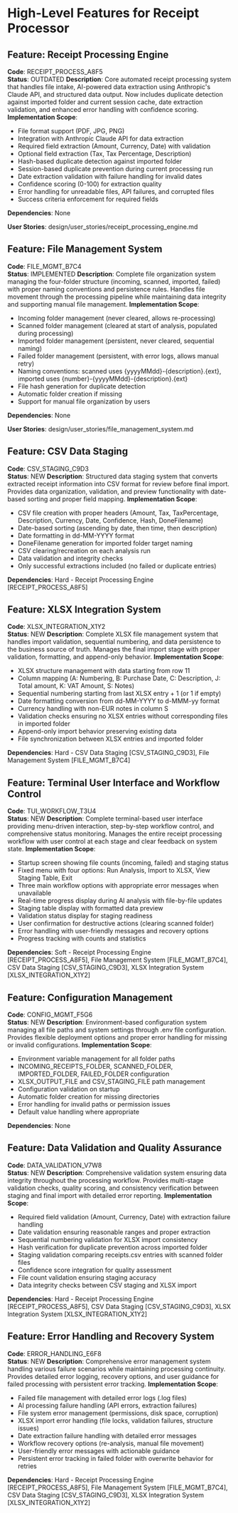 # High-Level Features for Receipt Processor

## Feature: Receipt Processing Engine
**Code**: RECEIPT_PROCESS_A8F5  
**Status**: OUTDATED
**Description**: Core automated receipt processing system that handles file intake, AI-powered data extraction using Anthropic's Claude API, and structured data output. Now includes duplicate detection against imported folder and current session cache, date extraction validation, and enhanced error handling with confidence scoring.
**Implementation Scope**:
- File format support (PDF, JPG, PNG)
- Integration with Anthropic Claude API for data extraction
- Required field extraction (Amount, Currency, Date) with validation
- Optional field extraction (Tax, Tax Percentage, Description)
- Hash-based duplicate detection against imported folder
- Session-based duplicate prevention during current processing run
- Date extraction validation with failure handling for invalid dates
- Confidence scoring (0-100) for extraction quality
- Error handling for unreadable files, API failures, and corrupted files
- Success criteria enforcement for required fields

**Dependencies**: None

**User Stories**: design/user_stories/receipt_processing_engine.md

## Feature: File Management System
**Code**: FILE_MGMT_B7C4  
**Status**: IMPLEMENTED
**Description**: Complete file organization system managing the four-folder structure (incoming, scanned, imported, failed) with proper naming conventions and persistence rules. Handles file movement through the processing pipeline while maintaining data integrity and supporting manual file management.
**Implementation Scope**:
- Incoming folder management (never cleared, allows re-processing)
- Scanned folder management (cleared at start of analysis, populated during processing)
- Imported folder management (persistent, never cleared, sequential naming)
- Failed folder management (persistent, with error logs, allows manual retry)
- Naming conventions: scanned uses {yyyyMMdd}-{description}.{ext}, imported uses {number}-{yyyyMMdd}-{description}.{ext}
- File hash generation for duplicate detection
- Automatic folder creation if missing
- Support for manual file organization by users

**Dependencies**: None

**User Stories**: design/user_stories/file_management_system.md

## Feature: CSV Data Staging
**Code**: CSV_STAGING_C9D3  
**Status**: NEW
**Description**: Structured data staging system that converts extracted receipt information into CSV format for review before final import. Provides data organization, validation, and preview functionality with date-based sorting and proper field mapping.
**Implementation Scope**:
- CSV file creation with proper headers (Amount, Tax, TaxPercentage, Description, Currency, Date, Confidence, Hash, DoneFilename)
- Date-based sorting (ascending by date, then time, then description)
- Date formatting in dd-MM-YYYY format
- DoneFilename generation for imported folder target naming
- CSV clearing/recreation on each analysis run
- Data validation and integrity checks
- Only successful extractions included (no failed or duplicate entries)

**Dependencies**: Hard - Receipt Processing Engine [RECEIPT_PROCESS_A8F5]

## Feature: XLSX Integration System
**Code**: XLSX_INTEGRATION_X1Y2  
**Status**: NEW
**Description**: Complete XLSX file management system that handles import validation, sequential numbering, and data persistence to the business source of truth. Manages the final import stage with proper validation, formatting, and append-only behavior.
**Implementation Scope**:
- XLSX structure management with data starting from row 11
- Column mapping (A: Numbering, B: Purchase Date, C: Description, J: Total amount, K: VAT Amount, S: Notes)
- Sequential numbering starting from last XLSX entry + 1 (or 1 if empty)
- Date formatting conversion from dd-MM-YYYY to d-MMM-yy format
- Currency handling with non-EUR notes in column S
- Validation checks ensuring no XLSX entries without corresponding files in imported folder
- Append-only import behavior preserving existing data
- File synchronization between XLSX entries and imported folder

**Dependencies**: Hard - CSV Data Staging [CSV_STAGING_C9D3], File Management System [FILE_MGMT_B7C4]

## Feature: Terminal User Interface and Workflow Control
**Code**: TUI_WORKFLOW_T3U4  
**Status**: NEW
**Description**: Complete terminal-based user interface providing menu-driven interaction, step-by-step workflow control, and comprehensive status monitoring. Manages the entire receipt processing workflow with user control at each stage and clear feedback on system state.
**Implementation Scope**:
- Startup screen showing file counts (incoming, failed) and staging status
- Fixed menu with four options: Run Analysis, Import to XLSX, View Staging Table, Exit
- Three main workflow options with appropriate error messages when unavailable
- Real-time progress display during AI analysis with file-by-file updates
- Staging table display with formatted data preview
- Validation status display for staging readiness
- User confirmation for destructive actions (clearing scanned folder)
- Error handling with user-friendly messages and recovery options
- Progress tracking with counts and statistics

**Dependencies**: Soft - Receipt Processing Engine [RECEIPT_PROCESS_A8F5], File Management System [FILE_MGMT_B7C4], CSV Data Staging [CSV_STAGING_C9D3], XLSX Integration System [XLSX_INTEGRATION_X1Y2]

## Feature: Configuration Management
**Code**: CONFIG_MGMT_F5G6  
**Status**: NEW
**Description**: Environment-based configuration system managing all file paths and system settings through .env file configuration. Provides flexible deployment options and proper error handling for missing or invalid configurations.
**Implementation Scope**:
- Environment variable management for all folder paths
- INCOMING_RECEIPTS_FOLDER, SCANNED_FOLDER, IMPORTED_FOLDER, FAILED_FOLDER configuration
- XLSX_OUTPUT_FILE and CSV_STAGING_FILE path management
- Configuration validation on startup
- Automatic folder creation for missing directories
- Error handling for invalid paths or permission issues
- Default value handling where appropriate

**Dependencies**: None

## Feature: Data Validation and Quality Assurance
**Code**: DATA_VALIDATION_V7W8  
**Status**: NEW
**Description**: Comprehensive validation system ensuring data integrity throughout the processing workflow. Provides multi-stage validation checks, quality scoring, and consistency verification between staging and final import with detailed error reporting.
**Implementation Scope**:
- Required field validation (Amount, Currency, Date) with extraction failure handling
- Date validation ensuring reasonable ranges and proper extraction
- Sequential numbering validation for XLSX import consistency
- Hash verification for duplicate prevention across imported folder
- Staging validation comparing receipts.csv entries with scanned folder files
- Confidence score integration for quality assessment
- File count validation ensuring staging accuracy
- Data integrity checks between CSV staging and XLSX import

**Dependencies**: Hard - Receipt Processing Engine [RECEIPT_PROCESS_A8F5], CSV Data Staging [CSV_STAGING_C9D3], XLSX Integration System [XLSX_INTEGRATION_X1Y2]

## Feature: Error Handling and Recovery System
**Code**: ERROR_HANDLING_E6F8  
**Status**: NEW
**Description**: Comprehensive error management system handling various failure scenarios while maintaining processing continuity. Provides detailed error logging, recovery options, and user guidance for failed processing with persistent error tracking.
**Implementation Scope**:
- Failed file management with detailed error logs (.log files)
- AI processing failure handling (API errors, extraction failures)
- File system error management (permissions, disk space, corruption)
- XLSX import error handling (file locks, validation failures, structure issues)
- Date extraction failure handling with detailed error messages
- Workflow recovery options (re-analysis, manual file movement)
- User-friendly error messages with actionable guidance
- Persistent error tracking in failed folder with overwrite behavior for retries

**Dependencies**: Hard - Receipt Processing Engine [RECEIPT_PROCESS_A8F5], File Management System [FILE_MGMT_B7C4], CSV Data Staging [CSV_STAGING_C9D3], XLSX Integration System [XLSX_INTEGRATION_X1Y2]
